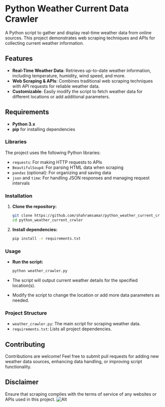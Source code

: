 # Python Weather Current Data Crawler

A Python script to gather and display real-time weather data from online sources. This project demonstrates web scraping techniques and APIs for collecting current weather information.

## Features

- **Real-Time Weather Data**: Retrieves up-to-date weather information, including temperature, humidity, wind speed, and more.
- **Web Scraping & APIs**: Combines traditional web scraping techniques with API requests for reliable weather data.
- **Customizable**: Easily modify the script to fetch weather data for different locations or add additional parameters.

## Requirements

- **Python 3.x**
- **pip** for installing dependencies

### Libraries

The project uses the following Python libraries:

- `requests`: For making HTTP requests to APIs
- `BeautifulSoup4`: For parsing HTML data when scraping
- `pandas` (optional): For organizing and saving data
- `json` and `time`: For handling JSON responses and managing request intervals

### Installation

1. **Clone the repository:**

    ```bash
    git clone https://github.com/shahramsamar/python_weather_current_crwler.git
    cd python_weather_current_crwler
    ```

2. **Install dependencies:**

    ```bash
    pip install -r requirements.txt
    ```

### Usage

- **Run the script:**

    ```bash
    python weather_crawler.py
    ```

- The script will output current weather details for the specified location(s).
- Modify the script to change the location or add more data parameters as needed.

### Project Structure

- `weather_crawler.py`: The main script for scraping weather data.
- `requirements.txt`: Lists all project dependencies.

## Contributing

Contributions are welcome! Feel free to submit pull requests for adding new weather data sources, enhancing data handling, or improving script functionality.

## Disclaimer

Ensure that scraping complies with the terms of service of any websites or APIs used in this project.
![Alt](https://repobeats.axiom.co/api/embed/eabe6508a91fa38b4ace0060919094363916f544.svg "Repobeats analytics image")

